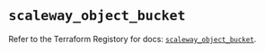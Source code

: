# `scaleway_object_bucket`

Refer to the Terraform Registory for docs: [`scaleway_object_bucket`](https://registry.terraform.io/providers/scaleway/scaleway/2.31.0/docs/resources/object_bucket).
